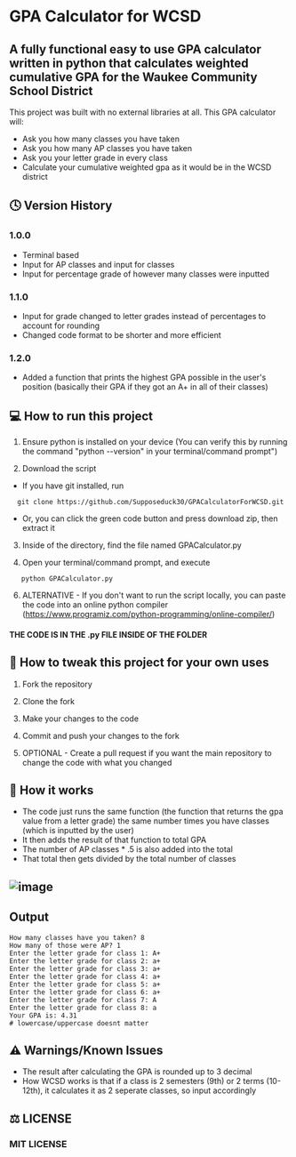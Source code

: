 # GPA Calculator for WCSD

## A fully functional easy to use GPA calculator written in python that calculates weighted cumulative GPA for the Waukee Community School District

This project was built with no external libraries at all. This GPA calculator will:
- Ask you how many classes you have taken 
- Ask you how many AP classes you have taken
- Ask you your letter grade in every class
- Calculate your cumulative weighted gpa as it would be in the WCSD district 

## 🕓 Version History
### 1.0.0 
- Terminal based
- Input for AP classes and input for classes
- Input for percentage grade of however many classes were inputted

### 1.1.0 
- Input for grade changed to letter grades instead of percentages to account for rounding
- Changed code format to be shorter and more efficient

### 1.2.0
- Added a function that prints the highest GPA possible in the user's position (basically their GPA if they got an A+ in all of their classes)

## 💻 How to run this project
1. Ensure python is installed on your device (You can verify this by running the command "python --version" in your terminal/command prompt")

2. Download the script
- If you have git installed, run
```
  git clone https://github.com/Supposeduck30/GPACalculatorForWCSD.git
  ```
- Or, you can click the green code button and press download zip, then extract it

3. Inside of the directory, find the file named GPACalculator.py

4. Open your terminal/command prompt, and execute
```
   python GPACalculator.py
  ```
6. ALTERNATIVE - If you don't want to run the script locally, you can paste the code into an online python compiler (https://www.programiz.com/python-programming/online-compiler/)

#### THE CODE IS IN THE .py FILE INSIDE OF THE FOLDER


## 🔧 How to tweak this project for your own uses 
1. Fork the repository
   
2. Clone the fork
   
3. Make your changes to the code
   
4. Commit and push your changes to the fork
   
5. OPTIONAL - Create a pull request if you want the main repository to change the code with what you changed 

## 🧮 How it works 
- The code just runs the same function (the function that returns the gpa value from a letter grade) the same number times you have classes (which is inputted by the user)
- It then adds the result of that function to total GPA
- The number of AP classes * .5 is also added into the total
- That total then gets divided by the total number of classes

## ![image](https://github.com/user-attachments/assets/4b876f8e-069a-48ac-a344-44da6317453a)

## Output
```
How many classes have you taken? 8
How many of those were AP? 1
Enter the letter grade for class 1: A+
Enter the letter grade for class 2: a+
Enter the letter grade for class 3: a+
Enter the letter grade for class 4: a+
Enter the letter grade for class 5: a+
Enter the letter grade for class 6: a+
Enter the letter grade for class 7: A
Enter the letter grade for class 8: a
Your GPA is: 4.31
# lowercase/uppercase doesnt matter
```
## ⚠️ Warnings/Known Issues 
- The result after calculating the GPA is rounded up to 3 decimal 
- How WCSD works is that if a class is 2 semesters (9th) or 2 terms (10-12th), it calculates it as 2 seperate classes, so input accordingly 



## ⚖️ LICENSE
### MIT LICENSE

